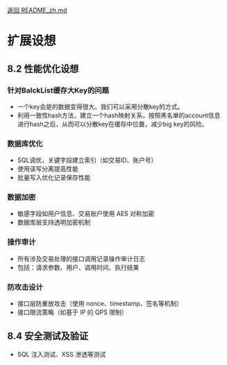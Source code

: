 [返回 README_zh.md](../README_zh.md)

# 扩展设想

## 8.2 性能优化设想

### 针对BalckList缓存大Key的问题

- 一个key会是的数据变得很大。我们可以采用分散key的方式。
- 利用一致性hash方法，建立一个hash映射关系，按照黑名单的account信息进行hash之后，从而可以分散key在缓存中位置，减少big key的风险。

### 数据库优化

- SQL调优，关键字段建立索引（如交易ID、账户号）
- 使用读写分离提高性能
- 批量写入优化记录保存性能

### 数据加密

- 敏感字段如用户信息、交易账户使用 AES 对称加密
- 数据库层支持透明加密机制

### 操作审计

- 所有涉及交易处理的接口调用记录操作审计日志
- 包括：请求参数、用户、调用时间、执行结果

### 防攻击设计

- 接口层防重放攻击（使用 nonce、timestamp、签名等机制）
- 接口限流策略（如基于 IP 的 QPS 限制）

## 8.4 安全测试及验证

- SQL 注入测试、XSS 渗透等测试
